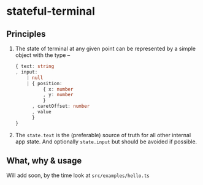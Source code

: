 # stateful-terminal

## Principles

1. The state of terminal at any given point can be represented by a simple object with the type &ndash;

    ```typescript
    { text: string
    , input:
        | null
        | { position:
              { x: number
              , y: number
              }
          , caretOffset: number
          , value
          }
    }
    ```

2. The `state.text` is the (preferable) source of truth for all other internal app state. And optionally `state.input` but should be avoided if possible.

## What, why & usage

Will add soon, by the time look at `src/examples/hello.ts`
